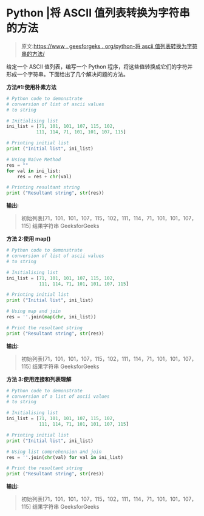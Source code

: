 # Python |将 ASCII 值列表转换为字符串的方法

> 原文:[https://www . geesforgeks . org/python-将 ascii 值列表转换为字符串的方法/](https://www.geeksforgeeks.org/python-ways-to-convert-list-of-ascii-value-to-string/)

给定一个 ASCII 值列表，编写一个 Python 程序，将这些值转换成它们的字符并形成一个字符串。下面给出了几个解决问题的方法。

**方法#1:使用朴素方法**

```py
# Python code to demonstrate 
# conversion of list of ascii values
# to string

# Initialising list
ini_list = [71, 101, 101, 107, 115, 102, 
           111, 114, 71, 101, 101, 107, 115] 

# Printing initial list
print ("Initial list", ini_list)

# Using Naive Method
res = ""
for val in ini_list:
    res = res + chr(val)

# Printing resultant string
print ("Resultant string", str(res))
```

**输出:**

> 初始列表[71，101，101，107，115，102，111，114，71，101，101，107，115]
> 结果字符串 GeeksforGeeks

**方法 2:使用 map()**

```py
# Python code to demonstrate 
# conversion of list of ascii values
# to string

# Initialising list
ini_list = [71, 101, 101, 107, 115, 102,
            111, 114, 71, 101, 101, 107, 115] 

# Printing initial list
print ("Initial list", ini_list)

# Using map and join
res = ''.join(map(chr, ini_list))

# Print the resultant string
print ("Resultant string", str(res))
```

**输出:**

> 初始列表[71，101，101，107，115，102，111，114，71，101，101，107，115]
> 结果字符串 GeeksforGeeks

**方法 3:使用连接和列表理解**

```py
# Python code to demonstrate 
# conversion of a list of ascii values
# to string

# Initialising list
ini_list = [71, 101, 101, 107, 115, 102,
            111, 114, 71, 101, 101, 107, 115] 

# Printing initial list
print ("Initial list", ini_list)

# Using list comprehension and join
res = ''.join(chr(val) for val in ini_list)

# Print the resultant string
print ("Resultant string", str(res))
```

**输出:**

> 初始列表[71，101，101，107，115，102，111，114，71，101，101，107，115]
> 结果字符串 GeeksforGeeks